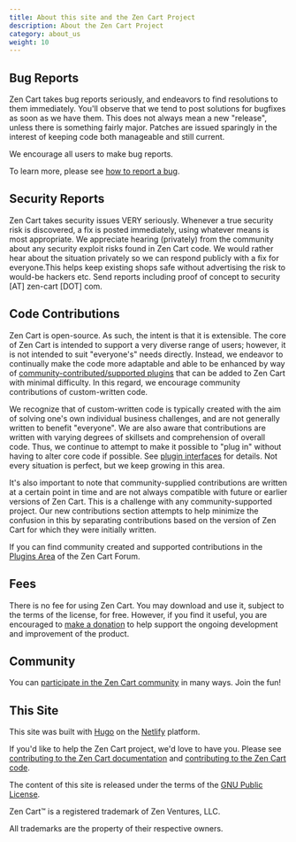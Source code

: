 ```yaml
---
title: About this site and the Zen Cart Project
description: About the Zen Cart Project 
category: about_us
weight: 10
---
```


## **Bug Reports**

Zen Cart takes bug reports seriously, and endeavors to find resolutions to them immediately. You'll observe that we tend to post solutions for bugfixes as soon as we have them. This does not always mean a new "release", unless there is something fairly major. Patches are issued sparingly in the interest of keeping code both manageable and still current.  

We encourage all users to make bug reports.  

To learn more, please see [how to report a bug](/user/about_us/bug_reporting/). 

## **Security Reports**

Zen Cart takes security issues VERY seriously. Whenever a true security risk is discovered, a fix is posted immediately, using whatever means is most appropriate. We appreciate hearing (privately) from the community about any security exploit risks found in Zen Cart code. We would rather hear about the situation privately so we can respond publicly with a fix for everyone.This helps keep existing shops safe without advertising the risk to would-be hackers etc. Send reports including proof of concept to security [AT] zen-cart [DOT] com.  

## **Code Contributions**

Zen Cart is open-source. As such, the intent is that it is extensible. The core of Zen Cart is intended to support a very diverse range of users; however, it is not intended to suit "everyone's" needs directly. Instead, we endeavor to continually make the code more adaptable and able to be enhanced by way of [community-contributed/supported plugins](/user/plugins/) that can be added to Zen Cart with minimal difficulty. In this regard, we encourage community contributions of custom-written code. 

We recognize that  of custom-written code is typically created with the aim of solving one's own individual business challenges, and are not generally written to benefit "everyone". We are also aware that contributions are written with varying degrees of skillsets and comprehension of overall code. Thus, we continue to attempt to make it possible to "plug in" without having to alter core code if possible.
See [plugin interfaces](/user/plugins/about_plugins/#plugin-interfaces) for details. 
 Not every situation is perfect, but we keep growing in this area.  

It's also important to note that community-supplied contributions are written at a certain point in time and are not always compatible with future or earlier versions of Zen Cart. This is a challenge with any community-supported project. Our new contributions section attempts to help minimize the confusion in this by separating contributions based on the version of Zen Cart for which they were initially written.

If you can find community created and supported contributions in the [Plugins Area](https://www.zen-cart.com/downloads.php) of the Zen Cart Forum. 

## **Fees**
There is no fee for using Zen Cart. You may download and use it, subject to the terms of the license, for free. However, if you find it useful, you are encouraged to [make a donation](/user/about_us/donate/) to help support the ongoing development and improvement of the product.  

## **Community**
You can [participate in the Zen Cart community](/user/about_us/contributing/) in many ways.  Join the fun! 


## **This Site**
This site was built with [Hugo](https://gohugo.io/) on the [Netlify](https://www.netlify.com/) platform. 

If you'd like to help the Zen Cart project, we'd love to have you.  Please see 
[contributing to the Zen Cart documentation](https://github.com/zencart/documentation/blob/master/CONTRIBUTING.md) and 
[contributing to the Zen Cart code](https://github.com/zencart/zencart/blob/v157/CONTRIBUTING.md).

The content of this site is released under the terms of the [GNU Public License](https://www.gnu.org/licenses/gpl-3.0.en.html). 

Zen Cart&trade; is a registered trademark of Zen Ventures, LLC.

All trademarks are the property of their respective owners. 

